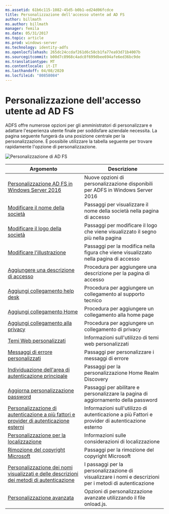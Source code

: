 ```yaml
---
ms.assetid: 61b6c115-1082-45d5-b0b1-ed24d06fcdce
title: Personalizzazione dell'accesso utente ad AD FS
author: billmath
ms.author: billmath
manager: femila
ms.date: 05/31/2017
ms.topic: article
ms.prod: windows-server
ms.technology: identity-adfs
ms.openlocfilehash: 265dc24ccdaf261d6c58cb1fa77ea93d71b4007b
ms.sourcegitcommit: b00d7c8968c4adc8f699dbee694afe6ed36bc9de
ms.translationtype: MT
ms.contentlocale: it-IT
ms.lasthandoff: 04/08/2020
ms.locfileid: "80858084"
---
```

# <a name="ad-fs-user-sign-in-customization"></a>Personalizzazione dell'accesso utente ad AD FS


ADFS offre numerose opzioni per gli amministratori di personalizzare e adattare l'esperienza utente finale per soddisfare aziendale necessita.  La pagina seguente fungerà da una posizione centrale per la personalizzazione.  È possibile utilizzare la tabella seguente per trovare rapidamente l'opzione di personalizzazione.



![Personalizzazione di AD FS](media/AD-FS-user-sign-in-customization/ADFS_Blue_Custom2.png) 
    
  







Argomento|Descrizione|
-----|-----|
[Personalizzazione AD FS in Windows Server 2016](AD-FS-Customization-in-Windows-Server-2016.md)|Nuove opzioni di personalizzazione disponibili per ADFS in Windows Server 2016|
[Modificare il nome della società](Change-the-company-name-on-the-AD-FS-sign-in-page.md)|Passaggi per visualizzare il nome della società nella pagina di accesso|
[Modificare il logo della società](Change-the-company-logo-on-the-AD-FS-sign-in-page.md)|Passaggi per modificare il logo che viene visualizzato il segno più nella pagina|
[Modificare l'illustrazione](Change-the-illustration-on-the-AD-FS-sign-in-page.md)|Passaggi per la modifica nella figura che viene visualizzato nella pagina di accesso|
[Aggiungere una descrizione di accesso](Add-sign-in-page-description.md)|Procedura per aggiungere una descrizione per la pagina di accesso|
[Aggiungi collegamento help desk](Add-Help-Desk-Link.md)|Procedura per aggiungere un collegamento al supporto tecnico|
[Aggiungi collegamento Home](Add-Home-Link.md)|Procedura per aggiungere un collegamento alla home page|
[Aggiungi collegamento alla privacy](Add-Privacy-Link.md)|Procedura per aggiungere un collegamento di privacy|
[Temi Web personalizzati](Custom-Web-Themes-in-AD-FS.md)|Informazioni sull'utilizzo di temi web personalizzati
[Messaggi di errore personalizzati](Custom-error-messages-for-AD-FS-sign-in-page.md)|Passaggi per personalizzare i messaggi di errore
[Individuazione dell'area di autenticazione principale](Home-Realm-Discovery-Customization.md)|Passaggi per la personalizzazione Home Realm Discovery|
[Aggiorna personalizzazione password](Update-password-customization.md)|Passaggi per abilitare e personalizzare la pagina di aggiornamento della password|
[Personalizzazione di autenticazione a più fattori e provider di autenticazione esterni](Multi-factor-authentication-and-external-auth-providers-customization.md)|Informazioni sull'utilizzo di autenticazione a più Fattori e provider di autenticazione esterno|
[Personalizzazione per la localizzazione](Customization-for-Localization.md)|Informazioni sulle considerazioni di localizzazione
[Rimozione del copyright Microsoft](Remove-the-Microsoft-copyright.md)|Passaggi per la rimozione del copyright Microsoft
[Personalizzazione dei nomi visualizzati e delle descrizioni dei metodi di autenticazione](Customize-the-display-names-and-descriptions-for-authentication-methods.md)|I passaggi per la personalizzazione di visualizzare i nomi e descrizioni per i metodi di autenticazione
[Personalizzazione avanzata](Advanced-Customization-of-AD-FS-Sign-in-Pages.md)|Opzioni di personalizzazione avanzate utilizzando il file onload.js.




